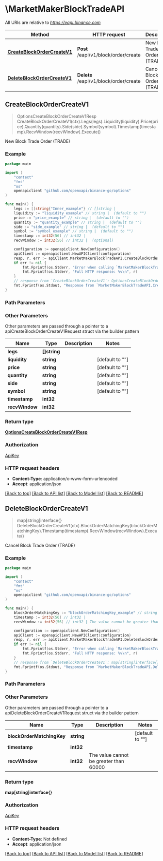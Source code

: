 # \MarketMakerBlockTradeAPI

All URIs are relative to *https://eapi.binance.com*

Method | HTTP request | Description
------------- | ------------- | -------------
[**CreateBlockOrderCreateV1**](MarketMakerBlockTradeAPI.md#CreateBlockOrderCreateV1) | **Post** /eapi/v1/block/order/create | New Block Trade Order (TRADE)
[**DeleteBlockOrderCreateV1**](MarketMakerBlockTradeAPI.md#DeleteBlockOrderCreateV1) | **Delete** /eapi/v1/block/order/create | Cancel Block Trade Order (TRADE)



## CreateBlockOrderCreateV1

> OptionsCreateBlockOrderCreateV1Resp CreateBlockOrderCreateV1(ctx).Legs(legs).Liquidity(liquidity).Price(price).Quantity(quantity).Side(side).Symbol(symbol).Timestamp(timestamp).RecvWindow(recvWindow).Execute()

New Block Trade Order (TRADE)



### Example

```go
package main

import (
	"context"
	"fmt"
	"os"
	openapiclient "github.com/openxapi/binance-go/options"
)

func main() {
	legs := []string{"Inner_example"} // []string | 
	liquidity := "liquidity_example" // string |  (default to "")
	price := "price_example" // string |  (default to "")
	quantity := "quantity_example" // string |  (default to "")
	side := "side_example" // string |  (default to "")
	symbol := "symbol_example" // string |  (default to "")
	timestamp := int32(56) // int32 | 
	recvWindow := int32(56) // int32 |  (optional)

	configuration := openapiclient.NewConfiguration()
	apiClient := openapiclient.NewAPIClient(configuration)
	resp, r, err := apiClient.MarketMakerBlockTradeAPI.CreateBlockOrderCreateV1(context.Background()).Legs(legs).Liquidity(liquidity).Price(price).Quantity(quantity).Side(side).Symbol(symbol).Timestamp(timestamp).RecvWindow(recvWindow).Execute()
	if err != nil {
		fmt.Fprintf(os.Stderr, "Error when calling `MarketMakerBlockTradeAPI.CreateBlockOrderCreateV1``: %v\n", err)
		fmt.Fprintf(os.Stderr, "Full HTTP response: %v\n", r)
	}
	// response from `CreateBlockOrderCreateV1`: OptionsCreateBlockOrderCreateV1Resp
	fmt.Fprintf(os.Stdout, "Response from `MarketMakerBlockTradeAPI.CreateBlockOrderCreateV1`: %v\n", resp)
}
```

### Path Parameters



### Other Parameters

Other parameters are passed through a pointer to a apiCreateBlockOrderCreateV1Request struct via the builder pattern


Name | Type | Description  | Notes
------------- | ------------- | ------------- | -------------
 **legs** | **[]string** |  | 
 **liquidity** | **string** |  | [default to &quot;&quot;]
 **price** | **string** |  | [default to &quot;&quot;]
 **quantity** | **string** |  | [default to &quot;&quot;]
 **side** | **string** |  | [default to &quot;&quot;]
 **symbol** | **string** |  | [default to &quot;&quot;]
 **timestamp** | **int32** |  | 
 **recvWindow** | **int32** |  | 

### Return type

[**OptionsCreateBlockOrderCreateV1Resp**](OptionsCreateBlockOrderCreateV1Resp.md)

### Authorization

[ApiKey](../README.md#ApiKey)

### HTTP request headers

- **Content-Type**: application/x-www-form-urlencoded
- **Accept**: application/json

[[Back to top]](#) [[Back to API list]](../README.md#documentation-for-api-endpoints)
[[Back to Model list]](../README.md#documentation-for-models)
[[Back to README]](../README.md)


## DeleteBlockOrderCreateV1

> map[string]interface{} DeleteBlockOrderCreateV1(ctx).BlockOrderMatchingKey(blockOrderMatchingKey).Timestamp(timestamp).RecvWindow(recvWindow).Execute()

Cancel Block Trade Order (TRADE)



### Example

```go
package main

import (
	"context"
	"fmt"
	"os"
	openapiclient "github.com/openxapi/binance-go/options"
)

func main() {
	blockOrderMatchingKey := "blockOrderMatchingKey_example" // string |  (default to "")
	timestamp := int32(56) // int32 | 
	recvWindow := int32(56) // int32 | The value cannot be greater than 60000 (optional)

	configuration := openapiclient.NewConfiguration()
	apiClient := openapiclient.NewAPIClient(configuration)
	resp, r, err := apiClient.MarketMakerBlockTradeAPI.DeleteBlockOrderCreateV1(context.Background()).BlockOrderMatchingKey(blockOrderMatchingKey).Timestamp(timestamp).RecvWindow(recvWindow).Execute()
	if err != nil {
		fmt.Fprintf(os.Stderr, "Error when calling `MarketMakerBlockTradeAPI.DeleteBlockOrderCreateV1``: %v\n", err)
		fmt.Fprintf(os.Stderr, "Full HTTP response: %v\n", r)
	}
	// response from `DeleteBlockOrderCreateV1`: map[string]interface{}
	fmt.Fprintf(os.Stdout, "Response from `MarketMakerBlockTradeAPI.DeleteBlockOrderCreateV1`: %v\n", resp)
}
```

### Path Parameters



### Other Parameters

Other parameters are passed through a pointer to a apiDeleteBlockOrderCreateV1Request struct via the builder pattern


Name | Type | Description  | Notes
------------- | ------------- | ------------- | -------------
 **blockOrderMatchingKey** | **string** |  | [default to &quot;&quot;]
 **timestamp** | **int32** |  | 
 **recvWindow** | **int32** | The value cannot be greater than 60000 | 

### Return type

**map[string]interface{}**

### Authorization

[ApiKey](../README.md#ApiKey)

### HTTP request headers

- **Content-Type**: Not defined
- **Accept**: application/json

[[Back to top]](#) [[Back to API list]](../README.md#documentation-for-api-endpoints)
[[Back to Model list]](../README.md#documentation-for-models)
[[Back to README]](../README.md)

